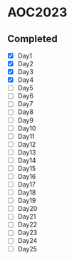 # AOC2023

## **Completed**
- [x] Day1
- [x] Day2
- [x] Day3
- [x] Day4
- [ ] Day5
- [ ] Day6
- [ ] Day7
- [ ] Day8
- [ ] Day9
- [ ] Day10
- [ ] Day11
- [ ] Day12
- [ ] Day13
- [ ] Day14
- [ ] Day15
- [ ] Day16
- [ ] Day17
- [ ] Day18
- [ ] Day19
- [ ] Day20
- [ ] Day21
- [ ] Day22
- [ ] Day23
- [ ] Day24
- [ ] Day25